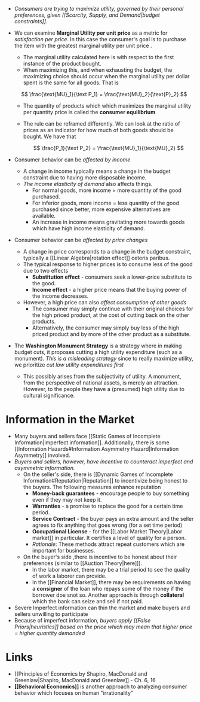 * *Consumers are trying to maximize utility, governed by their personal preferences, given [[Scarcity, Supply, and Demand|budget constraints]]*. 

* We can examine **Marginal Utility per unit price** as a metric for *satisfaction per price*. In this case the consumer's goal is to purchase the item with the greatest marginal utility per unit price .
	* The marginal utility calculated here is with respect to the first instance of the product bought. 
	* When maximizing this, and when exhausting the budget, the maximizing choice should occur when the marginal utility per dollar spent is the same for all goods. That is 
  
  $$
  \frac{\text{MU}_1}{\text P_1} = \frac{\text{MU}_2}{\text{P}_2} 
  $$
	* The quantity of products which which maximizes the marginal utility per quantity price is called the **consumer equilibrium**
	* The rule can be reframed differently. We can look at the ratio of prices as an indicator for how much of both goods should be bought. We have that 
	  
	  $$
	  \frac{P_1}{\text P_2} = \frac{\text{MU}_1}{\text{MU}_2} 
	  $$

* Consumer behavior can be *affected by income*
	* A change in income typically means a change in the budget constraint due to having more disposable income. 
	* *The income elasticity of demand* also affects things.
		* For normal goods, more income = more quantity of the good purchased. 
		* For inferior goods, more income = less quantity of the good purchased since better, more expensive alternatives are available.
		* An increase in income means gravitating more towards goods which have high income elasticity of demand.

* Consumer behavior can be *affected by price changes*
	* A change in price corresponds to a change in the budget constraint, typically a [[Linear Algebra|rotation effect]] ceteris paribus. 
	* The typical response to higher prices is to consume less of the good due to two effects 
		* **Substitution effect** - consumers seek a lower-price substitute to the good. 
		* **Income effect** - a higher price means that the buying power of the income decreases. 
	* However, a high price can also *affect consumption of other goods* 
		* The consumer may simply continue with their original choices for the high priced product, at the cost of cutting back on the other products. 
		* Alternatively,  the consumer may simply buy less of the high priced product and by more of the other product as a substitute. 

* The **Washington Monument Strategy** is a strategy where in making budget cuts, it proposes cutting a high utility expenditure (such as a monument). *This is a misleading strategy* since to really maximize utility, we prioritize *cut low utility expenditures first*
	* This possibly arises from the subjectivity of utility. A monument, from the perspective of national assets, is merely an attraction. However, to the people they have a (presumed) high utility due to cultural significance. 

# Information in the Market 
* Many buyers and sellers face [[Static Games of Incomplete Information|imperfect information]]. Additionally, there is some [[Information Hazards#Information Asymmetry Hazard|Information Asymmetry]] involved. 
* *Buyers and sellers, however, have incentive to counteract imperfect and asymmetric information.*
	* On the seller's side, there is [[Dynamic Games of Incomplete Information#Reputation|Reputation]] to incentivize being honest to the buyers. The following measures enhance reputation 
		* **Money-back guarantees** -  encourage people to buy something even if they may not keep it.
		* **Warranties** - a promise to replace the good for a certain time period. 
		* **Service Contract** - the buyer pays an extra amount and the seller agrees to fix anything that goes wrong (for a set time period)
		* **Occupational License** - for the [[Labor Market Theory|Labor market]] in particular. It certifies a level of quality for a person. 
		* *Rationale*: These methods attract repeat customers which are important for businesses. 
	* On the buyer's side ,there is incentive to be honest about their preferences (similar to [[Auction Theory|here]]).
		* In the labor market, there may be a trial period to see the quality of work a laborer can provide. 
		* In the [[Financial Market]], there may be requirements on having a **consigner** of the loan who repays some of the money if the borrower doe snot so. Another approach is through **collateral** which the bank can seize and sell if not paid. 
* Severe Imperfect information can thin the market and make buyers and sellers unwilling to participate
* Because of imperfect information, *buyers apply [[False Priors|heuristics]] based on the price which may mean that higher price = higher quantity demanded* 
# Links 
* [[Principles of Economics by Shapiro, MacDonald and Greenlaw|Shapiro, MacDonald and Greenlaw]] - Ch. 6, 16
* **[[Behavioral Economics]]** is another approach to analyzing consumer behavior which focuses on human "irrationality"